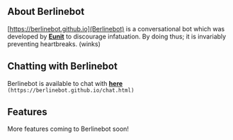 ## About **Berlinebot**
[https://berlinebot.github.io](Berlinebot) is a conversational bot which was developed by [**Eunit**](https://eunit99.github.io) to discourage infatuation. By doing thus; it is invariably preventing heartbreaks. (winks)

## Chatting with **Berlinebot**
Berlinebot is available to chat with [**here**](https://berlinebot.netlify.app/chat.html) `(https://berlinebot.github.io/chat.html)`

## Features 
More features coming to Berlinebot soon!
